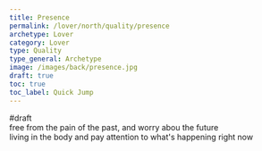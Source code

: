 ```yaml
---
title: Presence
permalink: /lover/north/quality/presence
archetype: Lover
category: Lover
type: Quality
type_general: Archetype
image: /images/back/presence.jpg
draft: true
toc: true
toc_label: Quick Jump
---
```

#draft   
free from the pain of the past, and worry abou the future  
living in the body and pay attention to what's happening right now
